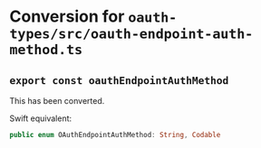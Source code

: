 # Conversion for `oauth-types/src/oauth-endpoint-auth-method.ts`

## `export const oauthEndpointAuthMethod`

This has been converted.

Swift equivalent:

```swift
public enum OAuthEndpointAuthMethod: String, Codable
```
